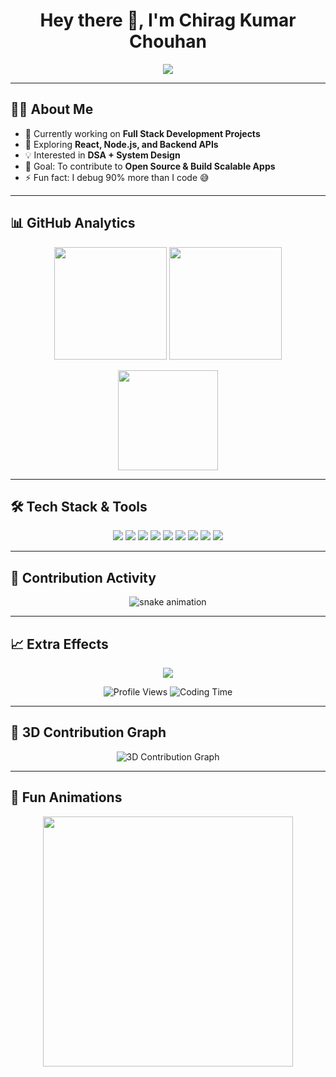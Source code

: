 <h1 align="center">
  Hey there 👋, I'm Chirag Kumar Chouhan  
</h1>

<p align="center">
  <img src="https://readme-typing-svg.herokuapp.com?font=Fira+Code&size=22&duration=4000&pause=1000&color=36BCF7&center=true&vCenter=true&width=600&lines=Full+Stack+Developer;DSA+in+C%2B%2B;JavaScript+Enthusiast;Open+Source+Contributor;Always+Learning+New+Things" />
</p>

---

## 🧑‍💻 About Me
- 🔭 Currently working on **Full Stack Development Projects**  
- 🌱 Exploring **React, Node.js, and Backend APIs**  
- 💡 Interested in **DSA + System Design**  
- 🎯 Goal: To contribute to **Open Source & Build Scalable Apps**  
- ⚡ Fun fact: I debug 90% more than I code 😅  

---

## 📊 GitHub Analytics
<p align="center">
  <img src="https://github-readme-stats.vercel.app/api?username=ChiragKumarChouhan&show_icons=true&theme=tokyonight&hide_border=true" height="180"/>
  <img src="https://github-readme-streak-stats.herokuapp.com/?user=ChiragKumarChouhan&theme=tokyonight&hide_border=true" height="180"/>
</p>

<p align="center">
  <img src="https://github-readme-stats.vercel.app/api/top-langs/?username=ChiragKumarChouhan&layout=compact&theme=tokyonight&hide_border=true" height="160"/>
</p>

---

## 🛠️ Tech Stack & Tools
<p align="center">
  <img src="https://img.shields.io/badge/Code-HTML-orange?logo=html5&logoColor=white" />
  <img src="https://img.shields.io/badge/Code-CSS-blue?logo=css3&logoColor=white" />
  <img src="https://img.shields.io/badge/Code-JavaScript-yellow?logo=javascript&logoColor=black" />
  <img src="https://img.shields.io/badge/Code-C++-00599C?logo=c%2B%2B&logoColor=white" />
  <img src="https://img.shields.io/badge/Framework-React-61DAFB?logo=react&logoColor=black" />
  <img src="https://img.shields.io/badge/Backend-Node.js-339933?logo=node.js&logoColor=white" />
  <img src="https://img.shields.io/badge/Database-MySQL-4479A1?logo=mysql&logoColor=white" />
  <img src="https://img.shields.io/badge/Tool-Git-F05032?logo=git&logoColor=white" />
  <img src="https://img.shields.io/badge/Tool-GitHub-181717?logo=github&logoColor=white" />
</p>

---

## 🐍 Contribution Activity
<p align="center">
  <img src="https://github.com/ChiragKumarChouhan/ChiragKumarChouhan/blob/output/github-contribution-grid-snake.svg" alt="snake animation"/>
</p>

---

## 📈 Extra Effects
<p align="center">
  <img src="https://github-profile-trophy.vercel.app/?username=ChiragKumarChouhan&theme=tokyonight&no-frame=true&margin-w=5" />
</p>

<p align="center">
  <img src="https://komarev.com/ghpvc/?username=ChiragKumarChouhan&label=Profile%20Views&color=0e75b6&style=flat" alt="Profile Views" />
  <img src="https://wakatime.com/badge/user/00000000-0000-0000-0000-000000000000.svg" alt="Coding Time"/>
</p>

---

## 🧊 3D Contribution Graph
<p align="center">
  <img src="https://raw.githubusercontent.com/ChiragKumarChouhan/ChiragKumarChouhan/main/profile-3d-contrib/profile-night-rainbow.svg" alt="3D Contribution Graph"/>
</p>

---

## 🎉 Fun Animations
<p align="center">
  <img src="https://media.giphy.com/media/qgQUggAC3Pfv687qPC/giphy.gif" width="400"/>
</p>
